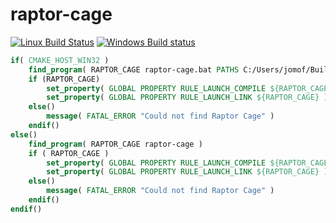# raptor-cage
[![Linux Build Status](https://travis-ci.org/jomof/raptor-cage.svg?branch=master)](https://travis-ci.org/jomof/raptor-cage)
[![Windows Build status](https://ci.appveyor.com/api/projects/status/y7u3dp51gnq9gm7l?svg=true)](https://ci.appveyor.com/project/jomof/raptor-cage)

```cmake
if( CMAKE_HOST_WIN32 )
    find_program( RAPTOR_CAGE raptor-cage.bat PATHS C:/Users/jomof/BuildServer/.package/redist )
    if (RAPTOR_CAGE)
        set_property( GLOBAL PROPERTY RULE_LAUNCH_COMPILE ${RAPTOR_CAGE} )
        set_property( GLOBAL PROPERTY RULE_LAUNCH_LINK ${RAPTOR_CAGE} )
    else()
        message( FATAL_ERROR "Could not find Raptor Cage" )
    endif()
else()
    find_program( RAPTOR_CAGE raptor-cage )
    if ( RAPTOR_CAGE )
        set_property( GLOBAL PROPERTY RULE_LAUNCH_COMPILE ${RAPTOR_CAGE} )
        set_property( GLOBAL PROPERTY RULE_LAUNCH_LINK ${RAPTOR_CAGE} )
    else()
        message( FATAL_ERROR "Could not find Raptor Cage" )
    endif()
endif()
```
